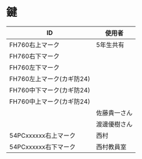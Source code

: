 <!-- -*- Coding: utf-8 -*- -->
<!-- > pandoc key.md --include-in-header=header.txt -s -o key.html -->

# 鍵

| ID | 使用者  |
|--|--|
| FH760右上マーク | 5年生共有 |
| FH760右下マーク | |
| FH760左下マーク | |
| FH760左上マーク(カギ防24) | |
| FH760中下マーク(カギ防24) | |
| FH760中上マーク(カギ防24) | |
|  | 佐藤貴一さん |
|  | 渡邊優樹さん |
| 54PCxxxxxx右上マーク | 西村 |
| 54PCxxxxxx右下マーク | 西村教員室 |
